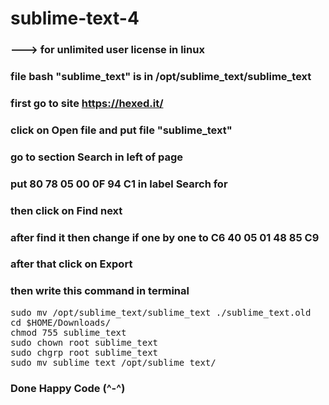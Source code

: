# sublime-text-4

### ---> for unlimited user license in linux

### file bash "sublime_text" is in /opt/sublime_text/sublime_text

### first go to site https://hexed.it/

### click on Open file and put file "sublime_text" 

### go to section Search in left of page

### put 80 78 05 00 0F 94 C1 in label Search for 

### then click on Find next 

### after find it then change if one by one to C6 40 05 01 48 85 C9

### after that click on Export 

### then write this command in terminal
<pre>
sudo mv /opt/sublime_text/sublime_text ./sublime_text.old
cd $HOME/Downloads/
chmod 755 sublime_text
sudo chown root sublime_text
sudo chgrp root sublime_text
sudo mv sublime_text /opt/sublime_text/
</pre>
### Done Happy Code (^-^)
